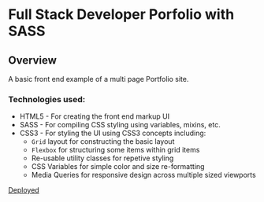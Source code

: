# Full Stack Developer Porfolio with SASS

## Overview
A basic front end example of a multi page Portfolio site.

### Technologies used:
* HTML5 - For creating the front end markup UI
* SASS - For compiling CSS styling using variables, mixins, etc.
* CSS3 - For styling the UI using CSS3 concepts including:
  * `Grid` layout for constructing the basic layout
  * `Flexbox` for structuring some items within grid items
  * Re-usable utility classes for repetive styling
  * CSS Variables for simple color and size re-formatting
  * Media Queries for responsive design across multiple sized viewports
  
[Deployed](https://heyyoucancallmealex.netlify.app/)